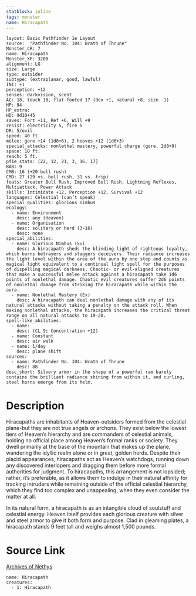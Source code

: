```yaml
---
statblock: inline
tags: monster
name: Hiracapath
---
```

```statblock
layout: Basic Pathfinder 1e Layout
source:  "Pathfinder No. 104: Wrath of Thrune"
Monster_CR: 7
name: Hiracapath
Monster_XP: 3200
alignment: LG
size: Large
type: outsider
subtype: (extraplanar, good, lawful)
INI: +1
perception: +12
senses: darkvision, scent
AC: 18, touch 10, flat-footed 17 (dex +1, natural +8, size -1)
HP: 94
HP_extra: 
HD: 9d10+45
saves: Fort +11, Ref +6, Will +9
resist: electricity 5, fire 5
DR: 5/evil
speed: 40 ft.
melee: gore +14 (1d8+6), 2 hooves +12 (1d6+3)
special_attacks: nonlethal mastery, powerful charge (gore, 2d8+9)
space: 10 ft.
reach: 5 ft.
pf1e_stats: [22, 12, 21, 3, 16, 17]
BAB: 9
CMB: 16 (+20 bull rush)
CMD: 27 (29 vs. bull rush, 31 vs. trip)
feats: Greater Bull Rush, Improved Bull Rush, Lightning Reflexes, Multiattack, Power Attack
skills: Intimidate +12, Perception +12, Survival +12
languages: Celestial (can’t speak)
special_qualities: glorious nimbus
ecology:
  - name: Environment
    desc: any (Heaven)
  - name: Organisation
    desc: solitary or herd (3-16)
    desc: none
special_abilities:
  - name: Glorious Nimbus (Su)
    desc: A hiracapath sheds the blinding light of righteous loyalty, which burns betrayers and staggers deceivers. Their radiance increases the light level within the area of the aura by one step and counts as magical light equivalent to a continual light spell for the purposes of dispelling magical darkness. Chaotic- or evil-aligned creatures that make a successful melee attack against a hiracapath take 1d6 points of nonlethal damage. Chaotic evil creatures suffer 2d6 points of nonlethal damage from striking the hiracapath while within the aura.
  - name: Nonlethal Mastery (Ex)
    desc: A hiracapath can deal nonlethal damage with any of its natural attacks without taking a penalty on the attack roll. When making nonlethal attacks, the hiracapath increases the critical threat range on all natural attacks to 19-20.
spell-like_abilities:
  - name:
    desc: (CL 9; Concentration +12)
  - name: Constant
    desc: air walk
  - name: 1/day
    desc: plane shift
sources:
  - name: Pathfinder No. 104: Wrath of Thrune
    desc: 88
desc_short: Silvery armor in the shape of a powerful ram barely contains the brilliant radiance shining from within it, and curling, steel horns emerge from its helm.
```
# Description
Hiracapaths are inhabitants of Heaven-outsiders formed from the celestial plane-but they are not true angels or archons. They exist below the lowest tiers of Heaven’s hierarchy and are commanders of celestial animals, holding no official place among Heaven’s formal ranks or society. They dwell primarily at the base of the mountain that makes up the plane, wandering the idyllic realm alone or in great, golden herds. Despite their placid appearances, hiracapaths act as Heaven’s watchdogs, running down any discovered interlopers and dragging them before more formal authorities for judgment. To hiracapaths, this arrangement is not lopsided; rather, it’s preferable, as it allows them to indulge in their natural affinity for tracking intruders while remaining outside of the official celestial hierarchy, which they find too complex and unappealing, when they even consider the matter at all.

In its natural form, a hiracapath is as an intangible cloud of soulstuff and celestial energy. Heaven itself provides each glorious creature with silver and steel armor to give it both form and purpose. Clad in gleaming plates, a hiracapath stands 9 feet tall and weighs almost 1,500 pounds.
# Source Link
[Archives of Nethys](https://aonprd.com/MonsterDisplay.aspx?ItemName=Hiracapath)
```encounter-table
name: Hiracapath
creatures:
  - 1: Hiracapath
```
